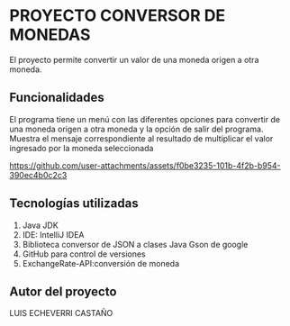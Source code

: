 <h1>PROYECTO CONVERSOR DE MONEDAS</h1>

El proyecto permite convertir un valor de una moneda origen a otra moneda.

## Funcionalidades
El programa tiene un menú con las diferentes opciones para convertir de una moneda origen a otra moneda y la opción de salir del programa. Muestra el mensaje correspondiente al
resultado de multiplicar el valor ingresado por la moneda seleccionada

https://github.com/user-attachments/assets/f0be3235-101b-4f2b-b954-390ec4b0c2c3

## Tecnologías utilizadas
<ol>
  <li>Java JDK</li>
  <li>IDE: IntelliJ IDEA</li>
  <li>Biblioteca conversor de JSON a clases Java Gson de google</li>
  <li>GitHub para control de versiones</li>
  <li>ExchangeRate-API:conversión de moneda</li>
</ol>

## Autor del proyecto

LUIS ECHEVERRI CASTAÑO 
